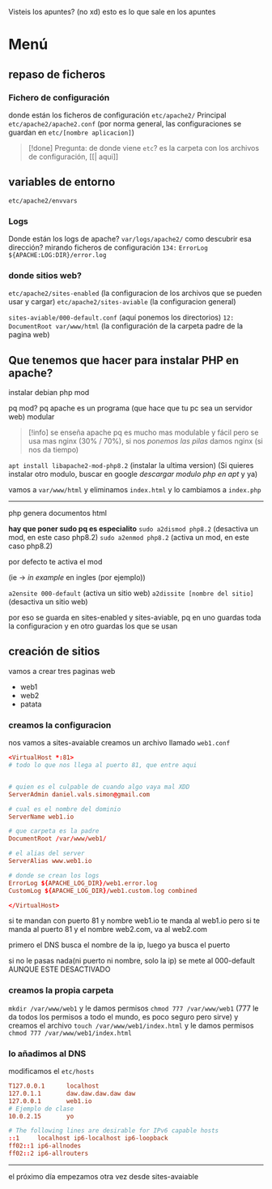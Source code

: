 Visteis los apuntes? (no xd)
esto es lo que sale en los apuntes

# Menú
## repaso de ficheros
### Fichero de configuración
donde están los ficheros de configuración
`etc/apache2/`
Principal `etc/apache2/apache2.conf`
(por norma general, las configuraciones se guardan en `etc/[nombre aplicacion]`)

>[!done] Pregunta: de donde viene `etc`?
>es la carpeta con los archivos de configuración, [[| aqui]]

## variables de entorno
`etc/apache2/envvars`


### Logs
Donde están los logs de apache?
`var/logs/apache2/`
como descubrir esa dirección?
mirando ficheros de configuración
`134:` `ErrorLog ${APACHE:LOG:DIR}/error.log`


### donde sitios web?
`etc/apache2/sites-enabled` (la configuracion de los archivos que se pueden usar y cargar)
`etc/apache2/sites-aviable` (la configuracion general)

`sites-aviable/000-default.conf` (aquí ponemos los directorios)
`12:` `DocumentRoot var/www/html` (la configuración de la carpeta padre de la pagina web)

## Que tenemos que hacer para instalar PHP en apache?
instalar debian php mod

pq mod? pq apache es un programa (que hace que tu pc sea un servidor web) modular

>[!info]
se enseña apache pq es mucho mas modulable y fácil pero se usa mas nginx (30% / 70%), si nos *ponemos las pilas* damos nginx (si nos da tiempo)

`apt install libapache2-mod-php8.2` (instalar la ultima version)
(Si quieres instalar otro modulo, buscar en google *descargar modulo php en apt* y ya)


vamos a `var/www/html` y eliminamos ``index.html`` y lo cambiamos a ``index.php``

---

php genera documentos html

**hay que poner sudo pq es especialito**
`sudo a2dismod php8.2` (desactiva un mod, en este caso php8.2)
`sudo a2enmod php8.2` (activa un mod, en este caso php8.2)

por defecto te activa el mod

(ie -> *in example* en ingles (por ejemplo))

`a2ensite 000-default` (activa un sitio web)
`a2dissite [nombre del sitio]` (desactiva un sitio web)

por eso se guarda en sites-enabled y sites-aviable, pq en uno guardas toda la configuracion y en otro guardas los que se usan



## creación de sitios

vamos a crear tres paginas web

- web1
- web2
- patata

### creamos la configuracion
nos vamos a sites-avaiable
creamos un archivo llamado `web1.conf`

```conf
<VirtualHost *:81>
# todo lo que nos llega al puerto 81, que entre aqui


# quien es el culpable de cuando algo vaya mal XDD
ServerAdmin daniel.vals.simon@gmail.com

# cual es el nombre del dominio
ServerName web1.io

# que carpeta es la padre
DocumentRoot /var/www/web1/

# el alias del server
ServerAlias www.web1.io

# donde se crean los logs
ErrorLog ${APACHE_LOG_DIR}/web1.error.log
CustomLog ${APACHE_LOG_DIR}/web1.custom.log combined

</VirtualHost>
```

si te mandan con puerto 81 y nombre web1.io te manda al web1.io
pero si te manda al puerto 81 y el nombre web2.com, va al web2.com

primero el DNS busca el nombre de la ip, luego ya busca el puerto

si no le pasas nada(ni puerto ni nombre, solo la ip) se mete al 000-default AUNQUE ESTE DESACTIVADO

### creamos la propia carpeta
`mkdir /var/www/web1` y le damos permisos `chmod 777 /var/www/web1` (777 le da todos los permisos a todo el mundo, es poco seguro pero sirve) 
y creamos el archivo `touch /var/www/web1/index.html` y le damos permisos `chmod 777 /var/www/web1/index.html`

### lo añadimos al DNS
modificamos el `etc/hosts`
```conf
T127.0.0.1      localhost
127.0.1.1       daw.daw.daw.daw daw
127.0.0.1       web1.io
# Ejemplo de clase
10.0.2.15       yo

# The following lines are desirable for IPv6 capable hosts
::1     localhost ip6-localhost ip6-loopback
ff02::1 ip6-allnodes
ff02::2 ip6-allrouters
```


---
el próximo día empezamos otra vez desde sites-avaiable